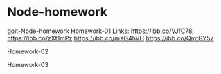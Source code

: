 # Node-homework
goit-Node-homework
Homework-01
Links: 
https://ibb.co/VJfC78j
https://ibb.co/zXt1mPz
https://ibb.co/mXG4hVH
https://ibb.co/QmtGY57

Homework-02

Homework-03